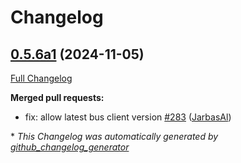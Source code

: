 # Changelog

## [0.5.6a1](https://github.com/OpenVoiceOS/ovos-plugin-manager/tree/0.5.6a1) (2024-11-05)

[Full Changelog](https://github.com/OpenVoiceOS/ovos-plugin-manager/compare/0.5.5...0.5.6a1)

**Merged pull requests:**

- fix: allow latest bus client version [\#283](https://github.com/OpenVoiceOS/ovos-plugin-manager/pull/283) ([JarbasAl](https://github.com/JarbasAl))



\* *This Changelog was automatically generated by [github_changelog_generator](https://github.com/github-changelog-generator/github-changelog-generator)*
